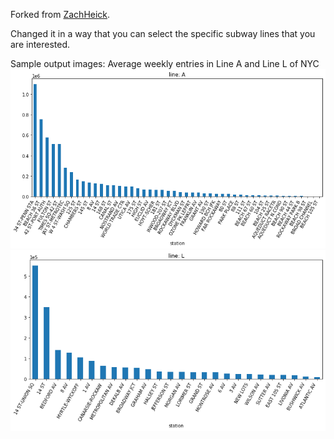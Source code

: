 Forked from [ZachHeick](https://github.com/ZachHeick/MTA_Data_Analysis).

Changed it in a way that you can select the specific subway lines that you are interested.

Sample output images: Average weekly entries in Line A and Line L of NYC
![line A](img/example.png)
![line L](img/example2.png)


